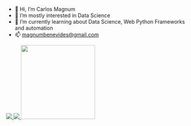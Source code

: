 - 👋 Hi, I’m Carlos Magnum
- 👀 I’m mostly interested in Data Science
- 🌱 I’m currently learning about Data Science, Web Python Frameworks and automation
- 📫 magnumbenevides@gmail.com

<a href="mailto:magnumbenevides@gmail.com">
<img src ="https://img.shields.io/badge/Gmail-D14836?style=for-the-badge&logo=gmail&logoColor=white" />
</a>
<a href="https://linkedin.com/in/magnumbenevides"><img src="https://img.shields.io/badge/LinkedIn-0077B5?style=for-the-badge&logo=linkedin&logoColor=white"/>
</a>

<img src="https://camo.githubusercontent.com/0a0f4eb32ddf9bf1ffa947fd7738840f7d198ac0e00ff13bb8257f16479e5ad1/68747470733a2f2f6769746875622d726561646d652d73746174732e76657263656c2e6170702f6170693f757365726e616d653d6d61726375736d656c6c6f267468656d653d64726163756c612673686f775f69636f6e733d74727565" data-canonical-src="https://github-readme-stats.vercel.app/api?username=camagnum&amp;theme=dracula&amp;show_icons=true" style="max-width: 100%;" height="200em">

<!---
camagnum/camagnum is a ✨ special ✨ repository because its `README.md` (this file) appears on your GitHub profile.
You can click the Preview link to take a look at your changes.
--->

